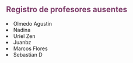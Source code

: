 
<HTML>
<HEAD>
<TITLE>Registro-profesores</TITLE>
</HEAD>
<BODY>
<h2><FONT COLOR=81426E> Registro de profesores ausentes </h2></FONT>

<LI> Olmedo Agustin
<LI> Nadina
<LI> Uriel Zen
<LI> Juanbz
<LI> Marcos Flores

<LI> Sebastian D

</BODY>
</HTML>


